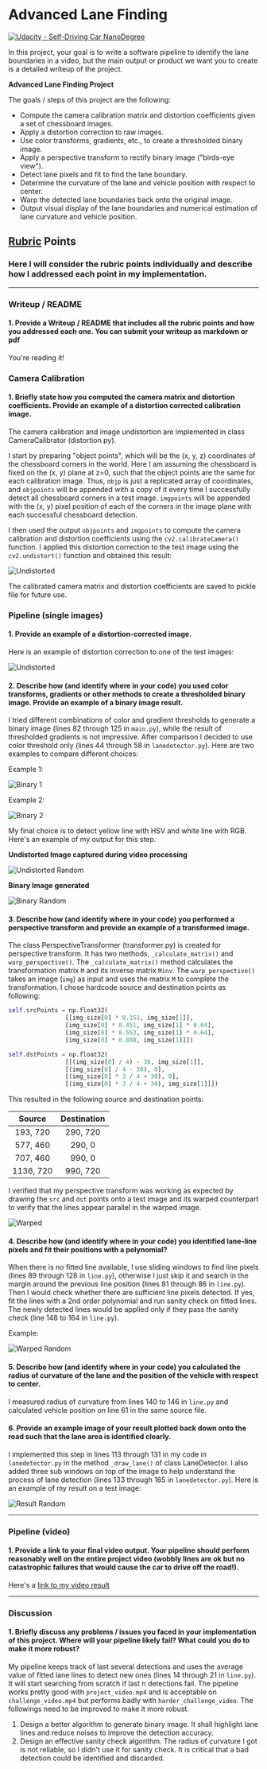 # Advanced Lane Finding
[![Udacity - Self-Driving Car NanoDegree](https://s3.amazonaws.com/udacity-sdc/github/shield-carnd.svg)](http://www.udacity.com/drive)


In this project, your goal is to write a software pipeline to identify the lane boundaries in a video, but the main output or product we want you to create is a detailed writeup of the project.  

**Advanced Lane Finding Project**

The goals / steps of this project are the following:

* Compute the camera calibration matrix and distortion coefficients given a set of chessboard images.
* Apply a distortion correction to raw images.
* Use color transforms, gradients, etc., to create a thresholded binary image.
* Apply a perspective transform to rectify binary image ("birds-eye view").
* Detect lane pixels and fit to find the lane boundary.
* Determine the curvature of the lane and vehicle position with respect to center.
* Warp the detected lane boundaries back onto the original image.
* Output visual display of the lane boundaries and numerical estimation of lane curvature and vehicle position.

[//]: # (Image References)

[undistorted_cal1]: ./output_images/undistort_calibration1.jpg "Undistorted"
[undistorted_test1]: ./output_images/undistort_test1.jpg "Undistorted Test1"
[binary_test1]: ./output_images/binary_test1.jpg "Binary Test1"
[binary_challenge1]: ./output_images/binary_challenge1.jpg "Binary Challenge1"
[warped]: ./output_images/warped_straight_lines1.jpg "Warp Example"
[undistorted_random]: ./output_images/undistorted_random.jpg "Undistorted Random"
[binary_random]: ./output_images/binary_random.jpg "Binary Random"
[warped_random]: ./output_images/warped_line_random.jpg "Warped Line Random"
[result_random]: ./output_images/result_random.jpg "Result  Random"
[video1]: ./output_videos/detect_project_video.mp4 "Video"

## [Rubric](https://review.udacity.com/#!/rubrics/571/view) Points

### Here I will consider the rubric points individually and describe how I addressed each point in my implementation.  

---

### Writeup / README

#### 1. Provide a Writeup / README that includes all the rubric points and how you addressed each one.  You can submit your writeup as markdown or pdf  

You're reading it!

### Camera Calibration

#### 1. Briefly state how you computed the camera matrix and distortion coefficients. Provide an example of a distortion corrected calibration image.

The camera calibration and image undistortion are implemented in class CameraCalibrator (distortion.py).

I start by preparing "object points", which will be the (x, y, z) coordinates of the chessboard corners in the world. Here I am assuming the chessboard is fixed on the (x, y) plane at z=0, such that the object points are the same for each calibration image. Thus, `objp` is just a replicated array of coordinates, and `objpoints` will be appended with a copy of it every time I successfully detect all chessboard corners in a test image. `imgpoints` will be appended with the (x, y) pixel position of each of the corners in the image plane with each successful chessboard detection.  

I then used the output `objpoints` and `imgpoints` to compute the camera calibration and distortion coefficients using the `cv2.calibrateCamera()` function.  I applied this distortion correction to the test image using the `cv2.undistort()` function and obtained this result:

![Undistorted][undistorted_cal1]

The calibrated camera matrix and distortion coefficients are saved to pickle file for future use.

### Pipeline (single images)

#### 1. Provide an example of a distortion-corrected image.

Here is an example of distortion correction to one of the test images:

![Undistorted][undistorted_test1]

#### 2. Describe how (and identify where in your code) you used color transforms, gradients or other methods to create a thresholded binary image.  Provide an example of a binary image result.

I tried different combinations of color and gradient thresholds to generate a binary image (lines 82 through 125 in `main.py`), while the result of thresholded gradients is not impressive. After comparison I decided to use color threshold only (lines 44 through 58 in `lanedetector.py`). Here are two examples to compare different choices:

Example 1:

![Binary 1][binary_test1]

Example 2:

![Binary 2][binary_challenge1]

My final choice is to detect yellow line with HSV and white line with RGB. Here's an example of my output for this step.

**Undistorted Image captured during video processing**

![Undistorted Random][undistorted_random]

**Binary Image generated**

![Binary Random][binary_random]

#### 3. Describe how (and identify where in your code) you performed a perspective transform and provide an example of a transformed image.

The class PerspectiveTransformer (transformer.py) is created for perspective transform. It has two methods, `_calculate_matrix()` and `warp_perspective()`. The `_calculate_matrix()` method calculates the transformation matrix `M` and its inverse matrix `Minv`. The `warp_perspective()` takes an image (`img`) as input and uses the matrix `M` to complete the transformation.  I chose hardcode source and destination points as following:

```python
self.srcPoints = np.float32(
                [[img_size[0] * 0.151, img_size[1]],
                [img_size[0] * 0.451, img_size[1] * 0.64],
                [img_size[0] * 0.553, img_size[1] * 0.64],
                [img_size[0] * 0.888, img_size[1]]])

self.dstPoints = np.float32(
                [[(img_size[0] / 4) - 30, img_size[1]],
                [(img_size[0] / 4 - 30), 0],
                [(img_size[0] * 3 / 4 + 30), 0],
                [(img_size[0] * 3 / 4 + 30), img_size[1]]])
```

This resulted in the following source and destination points:

| Source        | Destination   |
|:-------------:|:-------------:|
| 193, 720      | 290, 720      |
| 577, 460      | 290, 0        |
| 707, 460      | 990, 0        |
| 1136, 720     | 990, 720      |

I verified that my perspective transform was working as expected by drawing the `src` and `dst` points onto a test image and its warped counterpart to verify that the lines appear parallel in the warped image.

![Warped][warped]

#### 4. Describe how (and identify where in your code) you identified lane-line pixels and fit their positions with a polynomial?

When there is no fitted line available, I use sliding windows to find line pixels (lines 89 through 128 in `line.py`), otherwise I just skip it and search in the margin around the previous line position (lines 81 through 86 in `line.py`).
Then I would check whether there are sufficient line pixels detected. If yes, fit the lines with a 2nd order polynomial and run sanity check on fitted lines.
The newly detected lines would be applied only if they pass the sanity check (line 148 to 164 in `line.py`).

Example:

![Warped Random][warped_random]

#### 5. Describe how (and identify where in your code) you calculated the radius of curvature of the lane and the position of the vehicle with respect to center.

I measured radius of curvature from lines 140 to 146 in `line.py` and calculated vehicle position on line 61 in the same source file.

#### 6. Provide an example image of your result plotted back down onto the road such that the lane area is identified clearly.

I implemented this step in lines 113 through 131 in my code in `lanedetector.py` in the method `_draw_lane()` of class LaneDetector. I also added three sub windows on top of the image to help understand the process of lane detection (lines 133 through 165 in `lanedetector.py`). Here is an example of my result on a test image:

![Result Random][result_random]

---

### Pipeline (video)

#### 1. Provide a link to your final video output.  Your pipeline should perform reasonably well on the entire project video (wobbly lines are ok but no catastrophic failures that would cause the car to drive off the road!).

Here's a [link to my video result](./output_videos/detect_project_video.mp4)

---

### Discussion

#### 1. Briefly discuss any problems / issues you faced in your implementation of this project.  Where will your pipeline likely fail?  What could you do to make it more robust?

My pipeline keeps track of last several detections and uses the average value of fitted lane lines to detect new ones (lines 14 through 21 in `line.py`). It will start searching from scratch if last n detections fail.
The pipeline works pretty good with `project_video.mp4` and is acceptable on `challenge_video.mp4` but performs badly with `harder_challenge_video`. The followings need to be  improved to make it more robust.
1) Design a better algorithm to generate binary image. It shall highlight lane lines and reduce noises to improve the detection accuracy.
2) Design an effective sanity check algorithm. The radius of curvature I got is not reliable, so I didn't use it for sanity check. It is critical that a bad detection could be identified and discarded.
